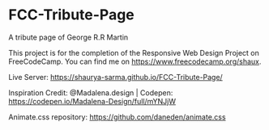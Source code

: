 # FCC-Tribute-Page
A tribute page of George R.R Martin

This project is for the completion of the Responsive Web Design Project on FreeCodeCamp. You can find me on https://www.freecodecamp.org/shaux.

Live Server: https://shaurya-sarma.github.io/FCC-Tribute-Page/

Inspiration Credit: @Madalena.design | Codepen: https://codepen.io/Madalena-Design/full/mYNJjW

Animate.css repository: https://github.com/daneden/animate.css

